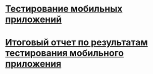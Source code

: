# [Тестирование мобильных приложений](https://docs.google.com/spreadsheets/d/1wkNCCtiGh2E8ShCaxdNPiW2pE1YTmVJIK620VuAWe3k/edit?usp=sharing)

# [Итоговый отчет по результатам тестирования мобильного приложения](https://docs.google.com/document/d/1EAoxQ9oNCARkzy9sKiJCg7g-yuuQDZVn/edit?usp=drive_link&rtpof=true&sd=true)
